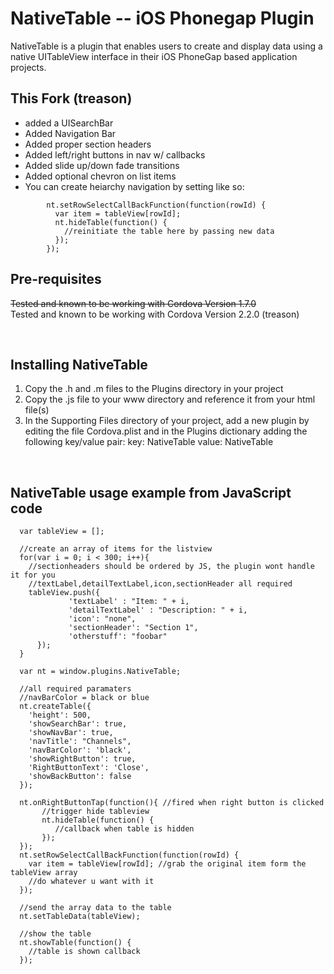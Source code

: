 NativeTable -- iOS Phonegap Plugin
=============================================================
NativeTable is a plugin that enables users to create and display data using a native UITableView interface in their iOS PhoneGap based application projects.
<br />


This Fork (treason)
-------------------------------------------------------------
- added a UISearchBar
- Added Navigation Bar
- Added proper section headers
- Added left/right buttons in nav w/ callbacks
- Added slide up/down fade transitions
- Added optional chevron on list items
- You can create heiarchy navigation by setting like so:
```
        nt.setRowSelectCallBackFunction(function(rowId) {
          var item = tableView[rowId];
          nt.hideTable(function() {
            //reinitiate the table here by passing new data
          });
        });
```

Pre-requisites
-------------------------------------------------------------
~~Tested and known to be working with Cordova Version 1.7.0~~
<br />
Tested and known to be working with Cordova Version 2.2.0 (treason)

<br />


Installing NativeTable
-------------------------------------------------------------

1. Copy the .h and .m files to the Plugins directory in your project
2. Copy the .js file to your www directory and reference it from your html file(s)
3. In the Supporting Files directory of your project, add a new plugin by editing the file Cordova.plist and in the Plugins dictionary adding the following key/value pair:
   key: 	NativeTable
   value: 	NativeTable


<br />

NativeTable usage example from JavaScript code
-------------------------------------------------------------
      var tableView = []; 

      //create an array of items for the listview
      for(var i = 0; i < 300; i++){
        //sectionheaders should be ordered by JS, the plugin wont handle it for you
        //textLabel,detailTextLabel,icon,sectionHeader all required
        tableView.push({
                 'textLabel' : "Item: " + i,
                 'detailTextLabel' : "Description: " + i,
                 'icon': "none",
                 'sectionHeader': "Section 1",
                 'otherstuff': "foobar"
          });
      }

      var nt = window.plugins.NativeTable;

      //all required paramaters
      //navBarColor = black or blue
      nt.createTable({
        'height': 500, 
        'showSearchBar': true, 
        'showNavBar': true, 
        'navTitle': "Channels",
        'navBarColor': 'black',
        'showRightButton': true, 
        'RightButtonText': 'Close',
        'showBackButton': false
      });

      nt.onRightButtonTap(function(){ //fired when right button is clicked
           //trigger hide tableview
           nt.hideTable(function() { 
              //callback when table is hidden
           });
      });
      nt.setRowSelectCallBackFunction(function(rowId) {
        var item = tableView[rowId]; //grab the original item form the tableView array
        //do whatever u want with it
      });

      //send the array data to the table
      nt.setTableData(tableView);

      //show the table
      nt.showTable(function() {
        //table is shown callback
      });

<br />


